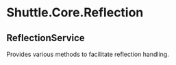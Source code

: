 # Shuttle.Core.Reflection

## ReflectionService

Provides various methods to facilitate reflection handling.